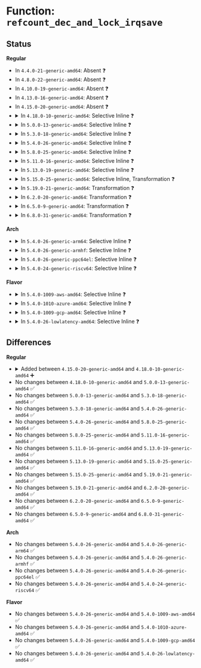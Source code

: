 # Function: <code>refcount_dec_and_lock_irqsave</code>

## Status
<b>Regular</b>
<ul>
<li>
In <code>4.4.0-21-generic-amd64</code>: Absent ❓
</li>
<li>
In <code>4.8.0-22-generic-amd64</code>: Absent ❓
</li>
<li>
In <code>4.10.0-19-generic-amd64</code>: Absent ❓
</li>
<li>
In <code>4.13.0-16-generic-amd64</code>: Absent ❓
</li>
<li>
In <code>4.15.0-20-generic-amd64</code>: Absent ❓
</li>
<li>
<details>
<summary>In <code>4.18.0-10-generic-amd64</code>: Selective Inline ❓</summary>

```c
bool refcount_dec_and_lock_irqsave(refcount_t * r, spinlock_t * lock, long unsigned int * flags)
```

```json
{
  "name": "refcount_dec_and_lock_irqsave",
  "collision_type": "Unique Global",
  "inline_type": "Selective",
  "funcs": [
    {
      "addr": 18446744071583881856,
      "name": "refcount_dec_and_lock_irqsave",
      "external": true,
      "loc": "lib/refcount.c:366",
      "file": "lib/refcount.c",
      "inline": "not declared, inlined",
      "caller_inline": [],
      "caller_func": []
    }
  ],
  "symbols": [
    {
      "addr": 18446744071583881856,
      "name": "refcount_dec_and_lock_irqsave",
      "section": ".text",
      "bind": "STB_GLOBAL",
      "size": 83
    }
  ]
}
```
</details>
</li>
<li>
<details>
<summary>In <code>5.0.0-13-generic-amd64</code>: Selective Inline ❓</summary>

```c
bool refcount_dec_and_lock_irqsave(refcount_t * r, spinlock_t * lock, long unsigned int * flags)
```

```json
{
  "name": "refcount_dec_and_lock_irqsave",
  "collision_type": "Unique Global",
  "inline_type": "Selective",
  "funcs": [
    {
      "addr": 18446744071583966032,
      "name": "refcount_dec_and_lock_irqsave",
      "external": true,
      "loc": "lib/refcount.c:365",
      "file": "lib/refcount.c",
      "inline": "not declared, inlined",
      "caller_inline": [],
      "caller_func": [
        "kernel/user.c:free_uid",
        "mm/backing-dev.c:wb_congested_put"
      ]
    }
  ],
  "symbols": [
    {
      "addr": 18446744071583966032,
      "name": "refcount_dec_and_lock_irqsave",
      "section": ".text",
      "bind": "STB_GLOBAL",
      "size": 83
    }
  ]
}
```
</details>
</li>
<li>
<details>
<summary>In <code>5.3.0-18-generic-amd64</code>: Selective Inline ❓</summary>

```c
bool refcount_dec_and_lock_irqsave(refcount_t * r, spinlock_t * lock, long unsigned int * flags)
```

```json
{
  "name": "refcount_dec_and_lock_irqsave",
  "collision_type": "Unique Global",
  "inline_type": "Selective",
  "funcs": [
    {
      "addr": 18446744071584145904,
      "name": "refcount_dec_and_lock_irqsave",
      "external": true,
      "loc": "lib/refcount.c:373",
      "file": "lib/refcount.c",
      "inline": "not declared, inlined",
      "caller_inline": [],
      "caller_func": [
        "kernel/user.c:free_uid",
        "mm/backing-dev.c:wb_congested_put"
      ]
    }
  ],
  "symbols": [
    {
      "addr": 18446744071584145904,
      "name": "refcount_dec_and_lock_irqsave",
      "section": ".text",
      "bind": "STB_GLOBAL",
      "size": 105
    }
  ]
}
```
</details>
</li>
<li>
<details>
<summary>In <code>5.4.0-26-generic-amd64</code>: Selective Inline ❓</summary>

```c
bool refcount_dec_and_lock_irqsave(refcount_t * r, spinlock_t * lock, long unsigned int * flags)
```

```json
{
  "name": "refcount_dec_and_lock_irqsave",
  "collision_type": "Unique Global",
  "inline_type": "Selective",
  "funcs": [
    {
      "addr": 18446744071584268352,
      "name": "refcount_dec_and_lock_irqsave",
      "external": true,
      "loc": "lib/refcount.c:373",
      "file": "lib/refcount.c",
      "inline": "not declared, inlined",
      "caller_inline": [],
      "caller_func": [
        "kernel/user.c:free_uid",
        "mm/backing-dev.c:wb_congested_put"
      ]
    }
  ],
  "symbols": [
    {
      "addr": 18446744071584268352,
      "name": "refcount_dec_and_lock_irqsave",
      "section": ".text",
      "bind": "STB_GLOBAL",
      "size": 105
    }
  ]
}
```
</details>
</li>
<li>
<details>
<summary>In <code>5.8.0-25-generic-amd64</code>: Selective Inline ❓</summary>

```c
bool refcount_dec_and_lock_irqsave(refcount_t * r, spinlock_t * lock, long unsigned int * flags)
```

```json
{
  "name": "refcount_dec_and_lock_irqsave",
  "collision_type": "Unique Global",
  "inline_type": "Selective",
  "funcs": [
    {
      "addr": 18446744071584676160,
      "name": "refcount_dec_and_lock_irqsave",
      "external": true,
      "loc": "lib/refcount.c:172",
      "file": "lib/refcount.c",
      "inline": "not declared, inlined",
      "caller_inline": [],
      "caller_func": [
        "kernel/user.c:free_uid",
        "mm/backing-dev.c:wb_congested_put"
      ]
    }
  ],
  "symbols": [
    {
      "addr": 18446744071584676160,
      "name": "refcount_dec_and_lock_irqsave",
      "section": ".text",
      "bind": "STB_GLOBAL",
      "size": 145
    }
  ]
}
```
</details>
</li>
<li>
<details>
<summary>In <code>5.11.0-16-generic-amd64</code>: Selective Inline ❓</summary>

```c
bool refcount_dec_and_lock_irqsave(refcount_t * r, spinlock_t * lock, long unsigned int * flags)
```

```json
{
  "name": "refcount_dec_and_lock_irqsave",
  "collision_type": "Unique Global",
  "inline_type": "Selective",
  "funcs": [
    {
      "addr": 18446744071584793712,
      "name": "refcount_dec_and_lock_irqsave",
      "external": true,
      "loc": "lib/refcount.c:172",
      "file": "lib/refcount.c",
      "inline": "not declared, inlined",
      "caller_inline": [],
      "caller_func": [
        "kernel/user.c:free_uid"
      ]
    }
  ],
  "symbols": [
    {
      "addr": 18446744071584793712,
      "name": "refcount_dec_and_lock_irqsave",
      "section": ".text",
      "bind": "STB_GLOBAL",
      "size": 145
    }
  ]
}
```
</details>
</li>
<li>
<details>
<summary>In <code>5.13.0-19-generic-amd64</code>: Selective Inline ❓</summary>

```c
bool refcount_dec_and_lock_irqsave(refcount_t * r, spinlock_t * lock, long unsigned int * flags)
```

```json
{
  "name": "refcount_dec_and_lock_irqsave",
  "collision_type": "Unique Global",
  "inline_type": "Selective",
  "funcs": [
    {
      "addr": 18446744071584837952,
      "name": "refcount_dec_and_lock_irqsave",
      "external": true,
      "loc": "lib/refcount.c:172",
      "file": "lib/refcount.c",
      "inline": "not declared, inlined",
      "caller_inline": [],
      "caller_func": [
        "kernel/user.c:free_uid"
      ]
    }
  ],
  "symbols": [
    {
      "addr": 18446744071584837952,
      "name": "refcount_dec_and_lock_irqsave",
      "section": ".text",
      "bind": "STB_GLOBAL",
      "size": 145
    }
  ]
}
```
</details>
</li>
<li>
<details>
<summary>In <code>5.15.0-25-generic-amd64</code>: Selective Inline, Transformation ❓</summary>

```c
bool refcount_dec_and_lock_irqsave(refcount_t * r, spinlock_t * lock, long unsigned int * flags)
```

```json
{
  "name": "refcount_dec_and_lock_irqsave",
  "collision_type": "Unique Global",
  "inline_type": "Selective",
  "funcs": [
    {
      "addr": 18446744071585257378,
      "name": "refcount_dec_and_lock_irqsave",
      "external": true,
      "loc": "lib/refcount.c:172",
      "file": "lib/refcount.c",
      "inline": "not declared, inlined",
      "caller_inline": [],
      "caller_func": [
        "kernel/user.c:free_uid"
      ]
    }
  ],
  "symbols": [
    {
      "addr": 18446744071592324598,
      "name": "refcount_dec_and_lock_irqsave.cold",
      "section": ".text",
      "bind": "STB_LOCAL",
      "size": 20
    },
    {
      "addr": 18446744071585257328,
      "name": "refcount_dec_and_lock_irqsave",
      "section": ".text",
      "bind": "STB_GLOBAL",
      "size": 157
    }
  ]
}
```
</details>
</li>
<li>
<details>
<summary>In <code>5.19.0-21-generic-amd64</code>: Transformation ❓</summary>

```c
bool refcount_dec_and_lock_irqsave(refcount_t * r, spinlock_t * lock, long unsigned int * flags)
```

```json
{
  "name": "refcount_dec_and_lock_irqsave",
  "collision_type": "Unique Global",
  "inline_type": "No",
  "funcs": [
    {
      "addr": 0,
      "name": "refcount_dec_and_lock_irqsave",
      "external": true,
      "loc": "lib/refcount.c:172",
      "file": "lib/refcount.c",
      "inline": "seen, unknown",
      "caller_inline": [],
      "caller_func": [
        "kernel/user.c:free_uid"
      ]
    }
  ],
  "symbols": [
    {
      "addr": 18446744071594129094,
      "name": "refcount_dec_and_lock_irqsave.cold",
      "section": ".text",
      "bind": "STB_LOCAL",
      "size": 20
    },
    {
      "addr": 18446744071586099968,
      "name": "refcount_dec_and_lock_irqsave",
      "section": ".text",
      "bind": "STB_GLOBAL",
      "size": 157
    }
  ]
}
```
</details>
</li>
<li>
<details>
<summary>In <code>6.2.0-20-generic-amd64</code>: Transformation ❓</summary>

```c
bool refcount_dec_and_lock_irqsave(refcount_t * r, spinlock_t * lock, long unsigned int * flags)
```

```json
{
  "name": "refcount_dec_and_lock_irqsave",
  "collision_type": "Unique Global",
  "inline_type": "No",
  "funcs": [
    {
      "addr": 0,
      "name": "refcount_dec_and_lock_irqsave",
      "external": true,
      "loc": "lib/refcount.c:172",
      "file": "lib/refcount.c",
      "inline": "seen, unknown",
      "caller_inline": [],
      "caller_func": [
        "kernel/user.c:free_uid"
      ]
    }
  ],
  "symbols": [
    {
      "addr": 18446744071596116110,
      "name": "refcount_dec_and_lock_irqsave.cold",
      "section": ".text",
      "bind": "STB_LOCAL",
      "size": 20
    },
    {
      "addr": 18446744071587084720,
      "name": "refcount_dec_and_lock_irqsave",
      "section": ".text",
      "bind": "STB_GLOBAL",
      "size": 157
    }
  ]
}
```
</details>
</li>
<li>
<details>
<summary>In <code>6.5.0-9-generic-amd64</code>: Transformation ❓</summary>

```c
bool refcount_dec_and_lock_irqsave(refcount_t * r, spinlock_t * lock, long unsigned int * flags)
```

```json
{
  "name": "refcount_dec_and_lock_irqsave",
  "collision_type": "Unique Global",
  "inline_type": "No",
  "funcs": [
    {
      "addr": 0,
      "name": "refcount_dec_and_lock_irqsave",
      "external": true,
      "loc": "lib/refcount.c:172",
      "file": "lib/refcount.c",
      "inline": "seen, unknown",
      "caller_inline": [],
      "caller_func": [
        "kernel/user.c:free_uid"
      ]
    }
  ],
  "symbols": [
    {
      "addr": 18446744071596641849,
      "name": "refcount_dec_and_lock_irqsave.cold",
      "section": ".text",
      "bind": "STB_LOCAL",
      "size": 20
    },
    {
      "addr": 18446744071587343392,
      "name": "refcount_dec_and_lock_irqsave",
      "section": ".text",
      "bind": "STB_GLOBAL",
      "size": 157
    }
  ]
}
```
</details>
</li>
<li>
<details>
<summary>In <code>6.8.0-31-generic-amd64</code>: Transformation ❓</summary>

```c
bool refcount_dec_and_lock_irqsave(refcount_t * r, spinlock_t * lock, long unsigned int * flags)
```

```json
{
  "name": "refcount_dec_and_lock_irqsave",
  "collision_type": "Unique Global",
  "inline_type": "No",
  "funcs": [
    {
      "addr": 0,
      "name": "refcount_dec_and_lock_irqsave",
      "external": true,
      "loc": "lib/refcount.c:172",
      "file": "lib/refcount.c",
      "inline": "seen, unknown",
      "caller_inline": [],
      "caller_func": [
        "kernel/user.c:free_uid"
      ]
    }
  ],
  "symbols": [
    {
      "addr": 18446744071597549914,
      "name": "refcount_dec_and_lock_irqsave.cold",
      "section": ".text",
      "bind": "STB_LOCAL",
      "size": 20
    },
    {
      "addr": 18446744071587626912,
      "name": "refcount_dec_and_lock_irqsave",
      "section": ".text",
      "bind": "STB_GLOBAL",
      "size": 157
    }
  ]
}
```
</details>
</li>
</ul>
<b>Arch</b>
<ul>
<li>
<details>
<summary>In <code>5.4.0-26-generic-arm64</code>: Selective Inline ❓</summary>

```c
bool refcount_dec_and_lock_irqsave(refcount_t * r, spinlock_t * lock, long unsigned int * flags)
```

```json
{
  "name": "refcount_dec_and_lock_irqsave",
  "collision_type": "Unique Global",
  "inline_type": "Selective",
  "funcs": [
    {
      "addr": 18446603336496150936,
      "name": "refcount_dec_and_lock_irqsave",
      "external": true,
      "loc": "lib/refcount.c:373",
      "file": "lib/refcount.c",
      "inline": "not declared, inlined",
      "caller_inline": [],
      "caller_func": [
        "kernel/user.c:free_uid",
        "mm/backing-dev.c:wb_congested_put"
      ]
    }
  ],
  "symbols": [
    {
      "addr": 18446603336496150936,
      "name": "refcount_dec_and_lock_irqsave",
      "section": ".text",
      "bind": "STB_GLOBAL",
      "size": 200
    }
  ]
}
```
</details>
</li>
<li>
<details>
<summary>In <code>5.4.0-26-generic-armhf</code>: Selective Inline ❓</summary>

```c
bool refcount_dec_and_lock_irqsave(refcount_t * r, spinlock_t * lock, long unsigned int * flags)
```

```json
{
  "name": "refcount_dec_and_lock_irqsave",
  "collision_type": "Unique Global",
  "inline_type": "Selective",
  "funcs": [
    {
      "addr": 3229472944,
      "name": "refcount_dec_and_lock_irqsave",
      "external": true,
      "loc": "lib/refcount.c:373",
      "file": "lib/refcount.c",
      "inline": "not declared, inlined",
      "caller_inline": [],
      "caller_func": [
        "kernel/user.c:free_uid",
        "mm/backing-dev.c:wb_congested_put"
      ]
    }
  ],
  "symbols": [
    {
      "addr": 3229472944,
      "name": "refcount_dec_and_lock_irqsave",
      "section": ".text",
      "bind": "STB_GLOBAL",
      "size": 96
    }
  ]
}
```
</details>
</li>
<li>
<details>
<summary>In <code>5.4.0-26-generic-ppc64el</code>: Selective Inline ❓</summary>

```c
bool refcount_dec_and_lock_irqsave(refcount_t * r, spinlock_t * lock, long unsigned int * flags)
```

```json
{
  "name": "refcount_dec_and_lock_irqsave",
  "collision_type": "Unique Global",
  "inline_type": "Selective",
  "funcs": [
    {
      "addr": 13835058055290412608,
      "name": "refcount_dec_and_lock_irqsave",
      "external": true,
      "loc": "lib/refcount.c:373",
      "file": "lib/refcount.c",
      "inline": "not declared, inlined",
      "caller_inline": [],
      "caller_func": [
        "kernel/user.c:free_uid",
        "mm/backing-dev.c:wb_congested_put"
      ]
    }
  ],
  "symbols": [
    {
      "addr": 13835058055290412608,
      "name": "refcount_dec_and_lock_irqsave",
      "section": ".text",
      "bind": "STB_GLOBAL",
      "size": 228
    }
  ]
}
```
</details>
</li>
<li>
<details>
<summary>In <code>5.4.0-24-generic-riscv64</code>: Selective Inline ❓</summary>

```c
bool refcount_dec_and_lock_irqsave(refcount_t * r, spinlock_t * lock, long unsigned int * flags)
```

```json
{
  "name": "refcount_dec_and_lock_irqsave",
  "collision_type": "Unique Global",
  "inline_type": "Selective",
  "funcs": [
    {
      "addr": 18446743936275205530,
      "name": "refcount_dec_and_lock_irqsave",
      "external": true,
      "loc": "lib/refcount.c:373",
      "file": "lib/refcount.c",
      "inline": "not declared, inlined",
      "caller_inline": [],
      "caller_func": [
        "kernel/user.c:free_uid",
        "mm/backing-dev.c:wb_congested_put"
      ]
    }
  ],
  "symbols": [
    {
      "addr": 18446743936275205530,
      "name": "refcount_dec_and_lock_irqsave",
      "section": ".text",
      "bind": "STB_GLOBAL",
      "size": 102
    }
  ]
}
```
</details>
</li>
</ul>
<b>Flavor</b>
<ul>
<li>
<details>
<summary>In <code>5.4.0-1009-aws-amd64</code>: Selective Inline ❓</summary>

```c
bool refcount_dec_and_lock_irqsave(refcount_t * r, spinlock_t * lock, long unsigned int * flags)
```

```json
{
  "name": "refcount_dec_and_lock_irqsave",
  "collision_type": "Unique Global",
  "inline_type": "Selective",
  "funcs": [
    {
      "addr": 18446744071584237088,
      "name": "refcount_dec_and_lock_irqsave",
      "external": true,
      "loc": "lib/refcount.c:373",
      "file": "lib/refcount.c",
      "inline": "not declared, inlined",
      "caller_inline": [],
      "caller_func": [
        "kernel/user.c:free_uid",
        "mm/backing-dev.c:wb_congested_put"
      ]
    }
  ],
  "symbols": [
    {
      "addr": 18446744071584237088,
      "name": "refcount_dec_and_lock_irqsave",
      "section": ".text",
      "bind": "STB_GLOBAL",
      "size": 105
    }
  ]
}
```
</details>
</li>
<li>
<details>
<summary>In <code>5.4.0-1010-azure-amd64</code>: Selective Inline ❓</summary>

```c
bool refcount_dec_and_lock_irqsave(refcount_t * r, spinlock_t * lock, long unsigned int * flags)
```

```json
{
  "name": "refcount_dec_and_lock_irqsave",
  "collision_type": "Unique Global",
  "inline_type": "Selective",
  "funcs": [
    {
      "addr": 18446744071584172288,
      "name": "refcount_dec_and_lock_irqsave",
      "external": true,
      "loc": "lib/refcount.c:373",
      "file": "lib/refcount.c",
      "inline": "not declared, inlined",
      "caller_inline": [],
      "caller_func": [
        "kernel/user.c:free_uid",
        "mm/backing-dev.c:wb_congested_put"
      ]
    }
  ],
  "symbols": [
    {
      "addr": 18446744071584172288,
      "name": "refcount_dec_and_lock_irqsave",
      "section": ".text",
      "bind": "STB_GLOBAL",
      "size": 105
    }
  ]
}
```
</details>
</li>
<li>
<details>
<summary>In <code>5.4.0-1009-gcp-amd64</code>: Selective Inline ❓</summary>

```c
bool refcount_dec_and_lock_irqsave(refcount_t * r, spinlock_t * lock, long unsigned int * flags)
```

```json
{
  "name": "refcount_dec_and_lock_irqsave",
  "collision_type": "Unique Global",
  "inline_type": "Selective",
  "funcs": [
    {
      "addr": 18446744071584220848,
      "name": "refcount_dec_and_lock_irqsave",
      "external": true,
      "loc": "lib/refcount.c:373",
      "file": "lib/refcount.c",
      "inline": "not declared, inlined",
      "caller_inline": [],
      "caller_func": [
        "kernel/user.c:free_uid",
        "mm/backing-dev.c:wb_congested_put"
      ]
    }
  ],
  "symbols": [
    {
      "addr": 18446744071584220848,
      "name": "refcount_dec_and_lock_irqsave",
      "section": ".text",
      "bind": "STB_GLOBAL",
      "size": 105
    }
  ]
}
```
</details>
</li>
<li>
<details>
<summary>In <code>5.4.0-26-lowlatency-amd64</code>: Selective Inline ❓</summary>

```c
bool refcount_dec_and_lock_irqsave(refcount_t * r, spinlock_t * lock, long unsigned int * flags)
```

```json
{
  "name": "refcount_dec_and_lock_irqsave",
  "collision_type": "Unique Global",
  "inline_type": "Selective",
  "funcs": [
    {
      "addr": 18446744071584325680,
      "name": "refcount_dec_and_lock_irqsave",
      "external": true,
      "loc": "lib/refcount.c:373",
      "file": "lib/refcount.c",
      "inline": "not declared, inlined",
      "caller_inline": [],
      "caller_func": [
        "kernel/user.c:free_uid",
        "mm/backing-dev.c:wb_congested_put"
      ]
    }
  ],
  "symbols": [
    {
      "addr": 18446744071584325680,
      "name": "refcount_dec_and_lock_irqsave",
      "section": ".text",
      "bind": "STB_GLOBAL",
      "size": 105
    }
  ]
}
```
</details>
</li>
</ul>

## Differences
<b>Regular</b>
<ul>
<li>
<details>
<summary>Added between <code>4.15.0-20-generic-amd64</code> and <code>4.18.0-10-generic-amd64</code> ➕</summary>

```c
bool refcount_dec_and_lock_irqsave(refcount_t * r, spinlock_t * lock, long unsigned int * flags)
```
</details>
</li>
<li>
No changes between <code>4.18.0-10-generic-amd64</code> and <code>5.0.0-13-generic-amd64</code> ✅
</li>
<li>
No changes between <code>5.0.0-13-generic-amd64</code> and <code>5.3.0-18-generic-amd64</code> ✅
</li>
<li>
No changes between <code>5.3.0-18-generic-amd64</code> and <code>5.4.0-26-generic-amd64</code> ✅
</li>
<li>
No changes between <code>5.4.0-26-generic-amd64</code> and <code>5.8.0-25-generic-amd64</code> ✅
</li>
<li>
No changes between <code>5.8.0-25-generic-amd64</code> and <code>5.11.0-16-generic-amd64</code> ✅
</li>
<li>
No changes between <code>5.11.0-16-generic-amd64</code> and <code>5.13.0-19-generic-amd64</code> ✅
</li>
<li>
No changes between <code>5.13.0-19-generic-amd64</code> and <code>5.15.0-25-generic-amd64</code> ✅
</li>
<li>
No changes between <code>5.15.0-25-generic-amd64</code> and <code>5.19.0-21-generic-amd64</code> ✅
</li>
<li>
No changes between <code>5.19.0-21-generic-amd64</code> and <code>6.2.0-20-generic-amd64</code> ✅
</li>
<li>
No changes between <code>6.2.0-20-generic-amd64</code> and <code>6.5.0-9-generic-amd64</code> ✅
</li>
<li>
No changes between <code>6.5.0-9-generic-amd64</code> and <code>6.8.0-31-generic-amd64</code> ✅
</li>
</ul>
<b>Arch</b>
<ul>
<li>
No changes between <code>5.4.0-26-generic-amd64</code> and <code>5.4.0-26-generic-arm64</code> ✅
</li>
<li>
No changes between <code>5.4.0-26-generic-amd64</code> and <code>5.4.0-26-generic-armhf</code> ✅
</li>
<li>
No changes between <code>5.4.0-26-generic-amd64</code> and <code>5.4.0-26-generic-ppc64el</code> ✅
</li>
<li>
No changes between <code>5.4.0-26-generic-amd64</code> and <code>5.4.0-24-generic-riscv64</code> ✅
</li>
</ul>
<b>Flavor</b>
<ul>
<li>
No changes between <code>5.4.0-26-generic-amd64</code> and <code>5.4.0-1009-aws-amd64</code> ✅
</li>
<li>
No changes between <code>5.4.0-26-generic-amd64</code> and <code>5.4.0-1010-azure-amd64</code> ✅
</li>
<li>
No changes between <code>5.4.0-26-generic-amd64</code> and <code>5.4.0-1009-gcp-amd64</code> ✅
</li>
<li>
No changes between <code>5.4.0-26-generic-amd64</code> and <code>5.4.0-26-lowlatency-amd64</code> ✅
</li>
</ul>
